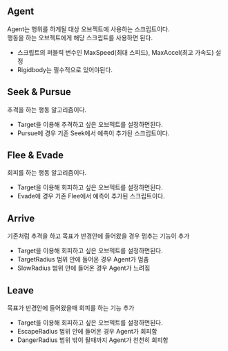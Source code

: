 ## Agent
Agent는 행위를 하게될 대상 오브젝트에 사용하는 스크립트이다.  
행동을 하는 오브젝트에게 해당 스크립트를 사용하면 된다.  
- 스크립트의 퍼블릭 변수인 MaxSpeed(최대 스피드), MaxAccel(최고 가속도) 설정  
- Rigidbody는 필수적으로 있어야된다.  

## Seek & Pursue
추격을 하는 행동 알고리즘이다.  
- Target을 이용해 추격하고 싶은 오브젝트를 설정하면된다.  
- Pursue에 경우 기존 Seek에서 예측이 추가된 스크립트이다.  

## Flee & Evade
회피를 하는 행동 알고리즘이다.  
- Target을 이용해 회피하고 싶은 오브젝트를 설정하면된다.  
- Evade에 경우 기존 Flee에서 예측이 추가된 스크립트이다.  


## Arrive
기존처럼 추격을 하고 목표가 반경안에 들어왔을 경우 멈추는 기능이 추가
- Target을 이용해 회피하고 싶은 오브젝트를 설정하면된다.  
- TargetRadius 범위 안에 들어온 경우 Agent가 멈춤
- SlowRadius 범위 안에 들어온 경우 Agent가 느려짐

## Leave
목표가 반경안에 들어왔을때 회피를 하는 기능 추가
- Target을 이용해 회피하고 싶은 오브젝트를 설정하면된다.  
- EscapeRadius 범위 안에 들어온 경우 Agent가 회피함
- DangerRadius 범위 밖이 될때까지 Agent가 천천히 회피함